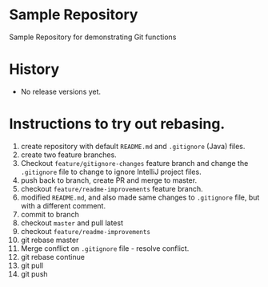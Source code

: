 # Sample Repository
Sample Repository for demonstrating Git functions

# History

* No release versions yet.

# Instructions to try out rebasing.

1. create repository with default `README.md` and `.gitignore` (Java) files.
2. create two feature branches.
3. Checkout `feature/gitignore-changes` feature branch and change the `.gitignore` file to change to ignore IntelliJ project files.
4. push back to branch, create PR and merge to master.
5. checkout `feature/readme-improvements` feature branch.
6. modified `README.md`, and also made same changes to `.gitignore` file, but with a different comment.
7. commit to branch
8. checkout `master` and pull latest
9. checkout `feature/readme-improvements`
10.  git rebase master
11. Merge conflict on `.gitignore` file - resolve conflict.
12. git rebase continue
13. git pull
14. git push
